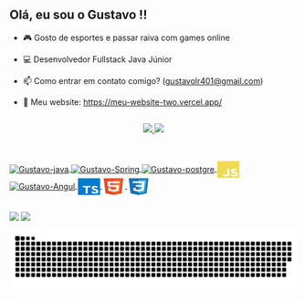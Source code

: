   ## **Olá, eu sou o Gustavo !!**

- 🎮   Gosto de esportes e passar raiva com games online
- 💻   Desenvolvedor Fullstack Java Júnior
- 📫   Como entrar em contato comigo? (gustavolr401@gmail.com)
- 🚀   Meu website: https://meu-website-two.vercel.app/

  ##
  
<div align="center">
  <a href="https://github.com/GuuhLana">
  <img height="180em" src="https://github-readme-stats.vercel.app/api?username=GuuhLana&show_icons=true&theme=merko&include_all_commits=true&count_private=true"/>
  <img height="180em" src="https://github-readme-stats.vercel.app/api/top-langs/?username=GuuhLana&layout=compact&langs_count=6&theme=radical"/>
</div>


   
  
  
  ##
  
  <div style="display: inline_block"><br>
  <img align="center" alt="Gustavo-java" height="30" width="40"src="https://cdn.jsdelivr.net/gh/devicons/devicon/icons/java/java-original.svg" />
  <img align="center" alt="Gustavo-Spring" height="30" width="40"src="https://cdn.jsdelivr.net/gh/devicons/devicon/icons/spring/spring-original.svg" />
  <img align="center" alt="Gustavo-postgre" height="30" width="40"src="https://cdn.jsdelivr.net/gh/devicons/devicon/icons/postgresql/postgresql-original.svg" />
  <img align="center" alt="Gustavo-Js" height="30" width="40" src="https://raw.githubusercontent.com/devicons/devicon/master/icons/javascript/javascript-plain.svg">
  <img align="center" alt="Gustavo-Angul" height="30" width="40"src="https://cdn.jsdelivr.net/gh/devicons/devicon/icons/angularjs/angularjs-original.svg"/>  
  <img align="center" alt="Gustavo-Ts" height="30" width="40" src="https://raw.githubusercontent.com/devicons/devicon/master/icons/typescript/typescript-plain.svg">
  <img align="center" alt="Gustavo-HTML" height="30" width="40" src="https://raw.githubusercontent.com/devicons/devicon/master/icons/html5/html5-original.svg">
  <img align="center" alt="Gustavo-CSS" height="30" width="40" src="https://raw.githubusercontent.com/devicons/devicon/master/icons/css3/css3-original.svg">
</div>
  
  ##
  
<div> 
  <a href = "mailto:gustavolr401@gmail.com"><img src="https://img.shields.io/badge/-Gmail-%23333?style=for-the-badge&logo=gmail&logoColor=blue" target="_blank"></a>
  <a href="https://www.linkedin.com/in/gustavo-lana-86aa191a3/" target="_blank"><img src="https://img.shields.io/badge/-LinkedIn-%230077B5?style=for-the-badge&logo=linkedin&logoColor=white" target="_blank"></a> 
  
 ![Snake animation](https://github.com/GuuhLana/GuuhLana/blob/output/github-contribution-grid-snake.svg)
 
</div>
